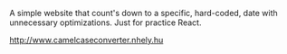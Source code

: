 A simple website that count's down to a specific, hard-coded, date with unnecessary optimizations. Just for practice React.

http://www.camelcaseconverter.nhely.hu
